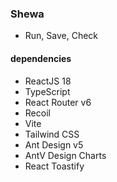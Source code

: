 ### Shewa

- Run, Save, Check

#### dependencies

- ReactJS 18
- TypeScript
- React Router v6
- Recoil
- Vite
- Tailwind CSS
- Ant Design v5
- AntV Design Charts
- React Toastify
